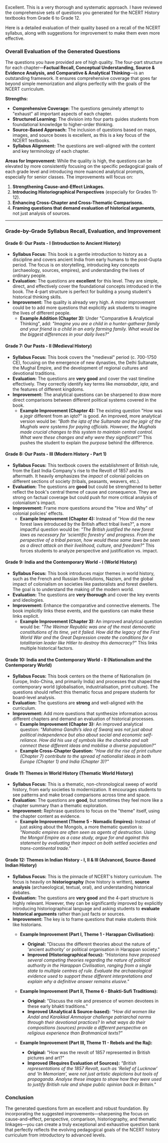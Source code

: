 Excellent. This is a very thorough and systematic approach. I have reviewed the comprehensive sets of questions you generated for the NCERT History textbooks from Grade 6 to Grade 12.

Here is a detailed evaluation of their quality based on a recall of the NCERT syllabus, along with suggestions for improvement to make them even more effective.

### Overall Evaluation of the Generated Questions

The questions you have provided are of high quality. The four-part structure for each chapter—**Factual Recall, Conceptual Understanding, Source & Evidence Analysis, and Comparative & Analytical Thinking**—is an outstanding framework. It ensures comprehensive coverage that goes far beyond simple memorization and aligns perfectly with the goals of the NCERT curriculum.

**Strengths:**
*   **Comprehensive Coverage:** The questions genuinely attempt to "exhaust" all important aspects of each chapter.
*   **Structured Learning:** The division into four parts guides students from foundational knowledge to higher-order thinking.
*   **Source-Based Approach:** The inclusion of questions based on maps, images, and source boxes is excellent, as this is a key focus of the NCERT textbooks.
*   **Syllabus Alignment:** The questions are well-aligned with the content and key terminology of each chapter.

**Areas for Improvement:**
While the quality is high, the questions can be elevated by more consistently focusing on the specific pedagogical goals of each grade level and introducing more nuanced analytical prompts, especially for senior classes. The improvements will focus on:
1.  **Strengthening Cause-and-Effect Linkages.**
2.  **Introducing Historiographical Perspectives** (especially for Grades 11-12).
3.  **Enhancing Cross-Chapter and Cross-Thematic Comparisons.**
4.  **Framing questions that demand evaluation of historical arguments**, not just analysis of sources.

---
### Grade-by-Grade Syllabus Recall, Evaluation, and Improvement

#### **Grade 6: Our Pasts - I (Introduction to Ancient History)**
*   **Syllabus Focus:** This book is a gentle introduction to history as a discipline and covers ancient India from early humans to the post-Gupta period. The focus is on storytelling, introducing key concepts (archaeology, sources, empires), and understanding the lives of ordinary people.
*   **Evaluation:** The questions are **excellent** for this level. They are simple, direct, and effectively cover the foundational concepts introduced in the book. The 4-part structure is perfect for building a young student's historical thinking skills.
*   **Improvement:** The quality is already very high. A minor improvement could be to add more questions that explicitly ask students to imagine the lives of different people.
    *   **Example Addition (Chapter 3):** Under "Comparative & Analytical Thinking", add: *"Imagine you are a child in a hunter-gatherer family and your friend is a child in an early farming family. What would be the biggest differences in your daily lives?"*

#### **Grade 7: Our Pasts - II (Medieval History)**
*   **Syllabus Focus:** This book covers the "medieval" period (c. 700-1750 CE), focusing on the emergence of new dynasties, the Delhi Sultanate, the Mughal Empire, and the development of regional cultures and devotional traditions.
*   **Evaluation:** The questions are **very good** and cover the vast timeline effectively. They correctly identify key terms like *mansabdar*, *iqta*, and the features of different kingdoms.
*   **Improvement:** The analytical questions can be sharpened to draw more direct comparisons between different political systems covered in the book.
    *   **Example Improvement (Chapter 4):** The existing question "How was a *jagir* different from an *iqta*?" is good. An improved, more analytical version would be: *"Both the iqta of the Sultanate and the jagir of the Mughals were systems for paying officials. However, the Mughals made crucial changes to this system to maintain central control. What were these changes and why were they significant?"* This pushes the student to explain the *purpose* behind the difference.

#### **Grade 8: Our Pasts - III (Modern History - Part 1)**
*   **Syllabus Focus:** This textbook covers the establishment of British rule, from the East India Company's rise to the Revolt of 1857 and its aftermath. It heavily emphasizes the *impact* of colonial policies on different sections of society (tribals, peasants, weavers, etc.).
*   **Evaluation:** The questions are **good** but could be strengthened to better reflect the book's central theme of cause and consequence. They are strong on factual coverage but could push for more critical analysis of colonialism's impact.
*   **Improvement:** Frame more questions around the "How and Why" of colonial policies' effects.
    *   **Example Improvement (Chapter 4):** Instead of "How did the new forest laws introduced by the British affect tribal lives?", a more impactful question would be: *"The British justified the new forest laws as necessary for ‘scientific forestry’ and progress. From the perspective of a tribal person, how would these same laws be seen as a direct attack on their livelihood, culture, and freedom?"* This forces students to analyze perspective and justification vs. impact.

#### **Grade 9: India and the Contemporary World - I (World History)**
*   **Syllabus Focus:** This book introduces major themes in world history, such as the French and Russian Revolutions, Nazism, and the global impact of colonialism on societies like pastoralists and forest dwellers. The goal is to understand the making of the modern world.
*   **Evaluation:** The questions are **very thorough** and cover the key events and ideologies.
*   **Improvement:** Enhance the comparative and connective elements. The book implicitly links these events, and the questions can make these links explicit.
    *   **Example Improvement (Chapter 3):** An improved analytical question would be: *"The Weimar Republic was one of the most democratic constitutions of its time, yet it failed. How did the legacy of the First World War and the Great Depression create the conditions for a totalitarian leader like Hitler to destroy this democracy?"* This links multiple historical factors.

#### **Grade 10: India and the Contemporary World - II (Nationalism and the Contemporary World)**
*   **Syllabus Focus:** This book centers on the theme of Nationalism (in Europe, Indo-China, and primarily India) and processes that shaped the contemporary world (globalisation, industrialisation, print culture). The questions should reflect this thematic focus and prepare students for board-level analysis.
*   **Evaluation:** The questions are **strong** and well-aligned with the curriculum.
*   **Improvement:** Add more questions that synthesize information across different chapters and demand an evaluation of historical processes.
    *   **Example Improvement (Chapter 3):** An improved analytical question: *"Mahatma Gandhi’s idea of Swaraj was not just about political independence but also about social and economic self-reliance. How did his use of symbols like the charkha and salt connect these different ideas and mobilise a diverse population?"*
    *   **Example Cross-Chapter Question:** *"How did the rise of print culture (Chapter 7) contribute to the spread of nationalist ideas in both Europe (Chapter 1) and India (Chapter 3)?"*

#### **Grade 11: Themes in World History (Thematic World History)**
*   **Syllabus Focus:** This is a thematic, non-chronological sweep of world history, from early societies to modernization. It encourages students to see patterns and make broad comparisons across time and space.
*   **Evaluation:** The questions are **good**, but sometimes they feel more like a chapter summary than a thematic exploration.
*   **Improvement:** Rephrase questions to focus on the "theme" itself, using the chapter content as evidence.
    *   **Example Improvement (Theme 5 - Nomadic Empires):** Instead of just asking about the Mongols, a more thematic question is: *"Nomadic empires are often seen as agents of destruction. Using the Mongol Empire as a case study, argue for and against this statement by evaluating their impact on both settled societies and trans-continental trade."*

#### **Grade 12: Themes in Indian History - I, II & III (Advanced, Source-Based Indian History)**
*   **Syllabus Focus:** This is the pinnacle of NCERT's history curriculum. The focus is heavily on **historiography** (how history is written), **source analysis** (archaeological, textual, oral), and understanding historical debates.
*   **Evaluation:** The questions are **very good** and the 4-part structure is highly relevant. However, they can be significantly improved by explicitly introducing historiographical language and asking students to **evaluate historical arguments** rather than just facts or sources.
*   **Improvement:** The key is to frame questions that make students think like historians.
    *   **Example Improvement (Part I, Theme 1 - Harappan Civilisation):**
        *   **Original:** "Discuss the different theories about the nature of 'ancient authority' or political organisation in Harappan society."
        *   **Improved (Historiographical focus):** *"Historians have proposed several competing theories regarding the nature of political authority in the Harappan Civilisation, ranging from a single state to multiple centres of rule. Evaluate the archaeological evidence used to support these different interpretations and explain why a definitive answer remains elusive."*

    *   **Example Improvement (Part II, Theme 6 - Bhakti-Sufi Traditions):**
        *   **Original:** "Discuss the role and presence of women devotees in these early bhakti traditions."
        *   **Improved (Analytical & Source-based):** *"How did women like Andal and Karaikkal Ammaiyar challenge patriarchal norms through their devotional practices? In what ways do their compositions (sources) provide a different perspective on religious experience than Brahmanical texts?"*

    *   **Example Improvement (Part III, Theme 11 - Rebels and the Raj):**
        *   **Original:** "How was the revolt of 1857 represented in British pictures and art?"
        *   **Improved (Requires Evaluation of Sources):** *"British representations of the 1857 Revolt, such as ‘Relief of Lucknow’ and ‘In Memoriam’, were not just artistic depictions but tools of propaganda. Analyse these images to show how they were used to justify British rule and shape public opinion back in Britain."*

### **Conclusion**

The generated questions form an excellent and robust foundation. By incorporating the suggested improvements—sharpening the focus on cause-and-effect, perspective, comparison, historiography, and thematic linkages—you can create a truly exceptional and exhaustive question bank that perfectly reflects the evolving pedagogical goals of the NCERT history curriculum from introductory to advanced levels.